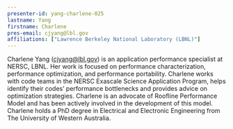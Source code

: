 ```yaml
---
presenter-id: yang-charlene-025
lastname: Yang
firstname: Charlene
pres-email: cjyang@lbl.gov
affiliations: ["Lawrence Berkeley National Laboratory (LBNL)"]
---
```

Charlene Yang (<cjyang@lbl.gov>) is an application performance
specialist at NERSC, LBNL. Her work is focused on performance
characterization, performance optimization, and performance
portability. Charlene works with code teams in the NERSC Exascale
Science Application Program, helps identify their codes’ performance
bottlenecks and provides advice on optimization strategies. Charlene
is an advocate of Roofline Performance Model and has been actively
involved in the development of this model. Charlene holds a PhD degree
in Electrical and Electronic Engineering from The University of
Western Australia.

